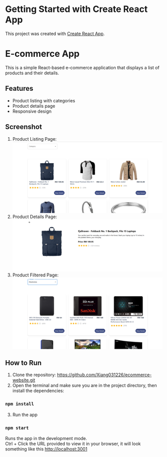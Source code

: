 # Getting Started with Create React App

This project was created with [Create React App](https://github.com/facebook/create-react-app).

# E-commerce App

This is a simple React-based e-commerce application that displays a list of products and their details.

## Features
- Product listing with categories
- Product details page
- Responsive design

## Screenshot
1. Product Listing Page:
![Product Listing Screenshot](public/assets/product_listing.png)
2. Product Details Page:
![Product Details Screenshot](public/assets/product_details.png)
3. Product Filtered Page:
![Product Filtered Screenshot](public/assets/product_filtered.png)

## How to Run
1. Clone the repository: https://github.com/Xiang031226/ecommerce-website.git
2. Open the terminal and make sure you are in the project directory, then install the dependencies:
### `npm install`
3. Run the app

### `npm start`

Runs the app in the development mode.\
Ctrl + Click the URL provided to view it in your browser, it will look something like this [http://localhost:3001](http://localhost:3000)